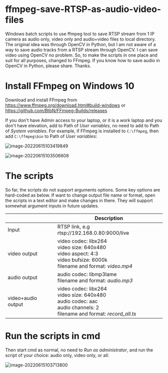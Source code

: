 # ffmpeg-save-RTSP-as-audio-video-files
Windows batch scripts to use ffmpeg tool to save RTSP stream from 1 IP camera as audio only, video only and audio+video files to local directory. The original idea was through OpenCV in Python, but I am not aware of a way to save audio tracks from a RTSP stream through OpenCV. I can save video using OpenCV no problem. So, to make the scripts in one place and suit for all purposes, changed to FFmpeg. If you know how to save audio in OpenCV in Python, please share. Thanks.



# Install FFmpeg on Windows 10

Download and install FFmpeg from https://www.ffmpeg.org/download.html#build-windows or https://github.com/BtbN/FFmpeg-Builds/releases

If you don't have Admin access to your laptop, or it is a work laptop and you don't have elevation, add to Path of *User variables*, no need to add to Path of *System variables*. For example, if FFmpeg is installed to `C:\ffmpeg`, then add `C:\ffmpeg\bin` to Path of *User variables*:

![image-20220615103419849](C:\Users\erwang\AppData\Roaming\Typora\typora-user-images\image-20220615103419849.png)

![image-20220615103506608](C:\Users\erwang\AppData\Roaming\Typora\typora-user-images\image-20220615103506608.png)

# The scripts

So far, the scripts do not support arguments options. Some key options are hard-coded as below. If want to change output file name or format, open the scripts in a text editor and make changes in there. They will support somewhat argument inputs in future updates. 

|                    | Description                                                  |
| ------------------ | ------------------------------------------------------------ |
| Input              | RTSP link, e.g rtsp://192.168.0.80:9000/live                 |
| video output       | video codec: libx264<br>video size: 640x480<br>video aspect: 4:3<br>video bufsize: 6000k<br>filename and format: *video.mp4* |
| audio output       | audio codec: libmp3lame<br>filename and format: *audio.mp3*  |
| video+audio output | video codec: libx264<br>video size: 640x480<br>audio codec: aac<br>audio channels: 2<br>filename and format: *record_all.ts* |

# Run the scripts in cmd

Then start cmd as normal, no need to *Run as administrator*, and run the script of your choice: audio only, video only, or all:

![image-20220615103713800](C:\Users\erwang\AppData\Roaming\Typora\typora-user-images\image-20220615103713800.png)

